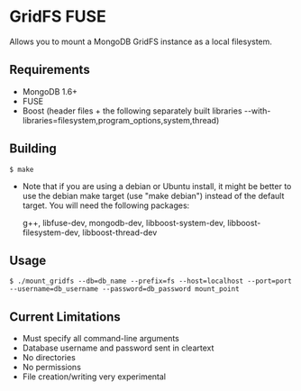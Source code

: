 GridFS FUSE
===========

Allows you to mount a MongoDB GridFS instance as a local filesystem.


Requirements
------------

* MongoDB 1.6+
* FUSE
* Boost (header files + the following separately built libraries --with-libraries=filesystem,program_options,system,thread)

Building
--------

    $ make

* Note that if you are using a debian or Ubuntu install, it might be better to
  use the debian make target (use "make debian") instead of the default target.
  You will need the following packages:

  g++, libfuse-dev, mongodb-dev, libboost-system-dev, libboost-filesystem-dev,
  libboost-thread-dev

Usage
-----

    $ ./mount_gridfs --db=db_name --prefix=fs --host=localhost --port=port --username=db_username --password=db_password mount_point

Current Limitations
-------------------
* Must specify all command-line arguments
* Database username and password sent in cleartext
* No directories
* No permissions 
* File creation/writing very experimental
